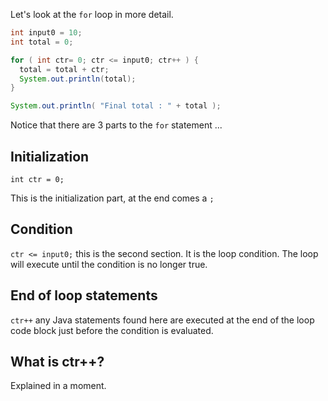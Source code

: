 Let's look at the `for` loop in more detail.

```java
int input0 = 10;
int total = 0;

for ( int ctr= 0; ctr <= input0; ctr++ ) {
  total = total + ctr;
  System.out.println(total);
}

System.out.println( "Final total : " + total ); 
```

Notice that there are 3 parts to the `for` statement ...

## Initialization
`int ctr = 0; ` 

This is the initialization part, at the end comes a `;`

## Condition
`ctr <= input0;` this is the second section. It is the loop condition. The loop will execute until the condition is no longer true.

## End of loop statements
`ctr++` any Java statements found here are executed at the end of the loop code block just before the condition is evaluated. 

## What is ctr++?
Explained in a moment.